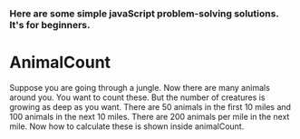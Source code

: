 ### Here are some simple javaScript problem-solving solutions. It's for beginners.

<h1>AnimalCount</h1>
<p>Suppose you are going through a jungle. Now there are many animals around you. You want to count these. But the number of creatures is growing as deep as you want. There are 50 animals in the first 10 miles and 100 animals in the next 10 miles. There are 200 animals per mile in the next mile. Now how to calculate these is shown inside animalCount.</p>